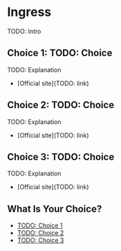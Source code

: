 # Ingress

TODO: Intro

## Choice 1: TODO: Choice

TODO: Explanation

* [Official site](TODO: link)

## Choice 2: TODO: Choice

TODO: Explanation

* [Official site](TODO: link)

## Choice 3: TODO: Choice

TODO: Explanation

* [Official site](TODO: link)

## What Is Your Choice?

* [TODO: Choice 1](TODO:.md)
* [TODO: Choice 2](TODO:.md)
* [TODO: Choice 3](TODO:.md)